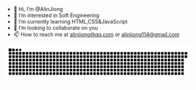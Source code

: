 - 👋 Hi, I’m @AlinJiong
- 👀 I’m interested in Soft Engineering
- 🌱 I’m currently learning HTML,CSS&JavaScript
- 💞️ I’m looking to collaborate on you
- 📫 How to reach me at alinjiong@qq.com or alinjiong114@gmail.com

<!---
AlinJiong/AlinJiong is a ✨ special ✨ repository because its `README.md` (this file) appears on your GitHub profile.
You can click the Preview link to take a look at your changes.
--->
<div align="center"><img src="https://raw.githubusercontent.com/Achuan-2/Achuan-2/main/assets/github-contribution-grid-snake.svg" ></div>
